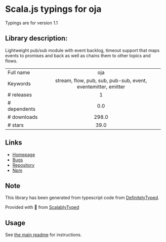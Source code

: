 
# Scala.js typings for oja

Typings are for version 1.1

## Library description:
Lightweight pub/sub module with event backlog, timeout support that maps events to promises and back as well as chains them to other topics and flows.

|                    |                 |
| ------------------ | :-------------: |
| Full name          | oja |
| Keywords           | stream, flow, pub, sub, pub-sub, event, eventemitter, emitter |
| # releases         | 1 |
| # dependents       | 0.0 |
| # downloads        | 298.0 |
| # stars            | 39.0 |

## Links
- [Homepage](https://github.com/dimichgh/oja#readme)
- [Bugs](https://github.com/dimichgh/oja/issues)
- [Repository](https://github.com/dimichgh/oja)
- [Npm](https://www.npmjs.com/package/oja)
    


## Note
This library has been generated from typescript code from [DefinitelyTyped](https://definitelytyped.org).

Provided with :purple_heart: from [ScalablyTyped](https://github.com/oyvindberg/ScalablyTyped)

## Usage
See [the main readme](../../readme.md) for instructions.


